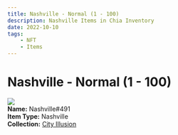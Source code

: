 ```yaml
---
title: Nashville - Normal (1 - 100)
description: Nashville Items in Chia Inventory
date: 2022-10-10
tags:
    - NFT
    - Items
---
```


# Nashville - Normal (1 - 100)
<div class="item_thumbnail">
<img loading="lazy" src="https://wokjgtz6iozkbj6bzvepcjgj2j3xq2q33uhvjirbdp3g4uhe.arweave.net/s5STTz5DsqCn-wc1I8STJ0nd4ahv-dD1SiIRv2blDko"><br/>
<div><strong>Name:</strong> Nashville#491</div>
<div><strong>Item Type:</strong> Nashville</div>
<div><strong>Collection:</strong> <a href="https://www.spacescan.io/xch/nft/collection/col1lend2dcn558km4wcwta4xnkfv3xpcmlp9kyt0m909emvfxechlyqdl5ndg">City Illusion</a></div>
</div>

